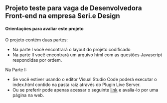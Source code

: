 ## Projeto teste para vaga de Desenvolvedora Front-end na empresa Seri.e Design

#### Orientações para avaliar este projeto
O projeto contém duas partes: 
- Na parte I você encontrará o layout do projeto codificado
- Na parte II você encontrará um arquivo html com as questões Javascript respondidas por ordem.

Na Parte I: 
- Se você estiver usando o editor Visual Studio Code poderá executar o index.html contido na pasta raiz através do Plugin Live Server.
- Ou se preferir pode apenas acessar o seguinte [link](https://serie-design-shop.vercel.app) e avalia-lo por uma página na web.